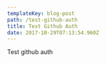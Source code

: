 ```yaml
---
templateKey: blog-post
path: /test-github-auth
title: Test Github Auth
date: 2017-10-29T07:13:54.960Z
---
```

Test github auth
